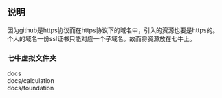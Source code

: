 ## 说明
因为github是https协议而在https协议下的域名中，引入的资源也要是https的。<br />
个人的域名一份ssl证书只能对应一个子域名。故而将资源放在七牛上。

### 七牛虚拟文件夹
docs <br />
docs/calculation <br />
docs/foundation <br />
